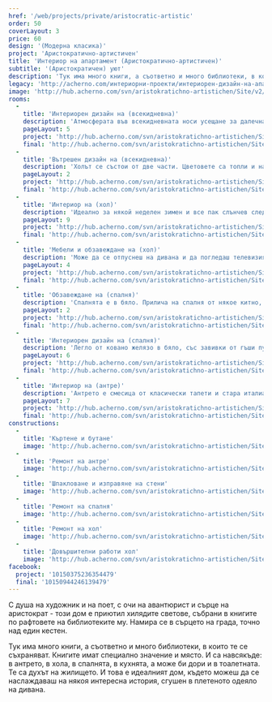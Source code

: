```yaml
---
href: '/web/projects/private/aristocratic-artistic'
order: 50
coverLayout: 3
price: 60
design: '(Модерна класика)'
project: 'Аристократично-артистичен'
title: 'Интериор на апартамент (Аристократично-артистичен)'
subtitle: '(Аристократичен) уют'
description: 'Тук има много книги, а съответно и много библиотеки, в които те се съхраняват. Книгите имат специално значение и място. И са навсякъде: в антрето, в хола, в спалнята, в кухнята, а може би дори и в тоалетната. Те са духът на жилището. '
legacy: 'http://acherno.com/интериорни-проекти/интериорен-дизайн-на-апартаменти/аристократично-артистичен/интериор.html'
image: 'http://hub.acherno.com/svn/aristokratichno-artistichen/Site/v2/01_1.jpg'
rooms:
  -
    title: 'Интериорен дизайн на (всекидневна)'
    description: 'Атмосферата във всекидневната носи усещане за далечна и екзотична страна, английска колония, така че съвсем в реда на нещата е човек да изпие един чай в прекрасна порцеланова чаша, подслаждайки живота си с няколко маслени сладки, ухаещи на канела.'
    pageLayout: 5
    project: 'http://hub.acherno.com/svn/aristokratichno-artistichen/Site/3D/01-h_f.jpg'
    final: 'http://hub.acherno.com/svn/aristokratichno-artistichen/Site/v2/01_1.jpg'
  -
    title: 'Вътрешен дизайн на (всекидневна)'
    description: 'Холът се състои от две части. Цветовете са топли и наситени. Стилът на мебелите в антрето е пренесен и тук. Обстановката е мека, приветлива, отпускаща и аристократично-артистична.'
    pageLayout: 2
    project: 'http://hub.acherno.com/svn/aristokratichno-artistichen/Site/3D/02-h_f.jpg'
    final: 'http://hub.acherno.com/svn/aristokratichno-artistichen/Site/v2/02_2.jpg'
  -
    title: 'Интериор на (хол)'
    description: 'Идеално за някой неделен зимен и все пак слънчев следобед точно преди Коледа.'
    pageLayout: 9
    project: 'http://hub.acherno.com/svn/aristokratichno-artistichen/Site/3D/03-h_f.jpg'
    final: 'http://hub.acherno.com/svn/aristokratichno-artistichen/Site/v2/03_26.jpg'
  -
    title: 'Мебели и обзавеждане на (хол)'
    description: 'Може да се отпуснеш на дивана и да погледаш телевизия или да почетеш книга в креслото.'
    pageLayout: 4
    project: 'http://hub.acherno.com/svn/aristokratichno-artistichen/Site/3D/04-h_f.jpg'
    final: 'http://hub.acherno.com/svn/aristokratichno-artistichen/Site/v2/04_5.jpg'
  -
    title: 'Обзавеждане на (спалня)'
    description: 'Спалнята е в бяло. Прилича на спалня от някое китно, тихо и малко английско градче. Стаята за гости е със семпъл дизайн. Представяхме си я с пердета на рози, големи разцъфнали цветя, допълващи белите мебели.'
    pageLayout: 2
    project: 'http://hub.acherno.com/svn/aristokratichno-artistichen/Site/3D/05-s_f.jpg'
    final: 'http://hub.acherno.com/svn/aristokratichno-artistichen/Site/v2/05_6.jpg'
  -
    title: 'Интериорен дизайн на (спалня)'
    description: 'Легло от ковано желязо в бяло, със завивки от гъши пух, поне дузина възглавници, задължително с ленени чаршафи, украсени с ръчно плетена дантела.'
    pageLayout: 6
    project: 'http://hub.acherno.com/svn/aristokratichno-artistichen/Site/3D/06-s_f.jpg'
    final: 'http://hub.acherno.com/svn/aristokratichno-artistichen/Site/v2/06_7.jpg'
  -
    title: 'Интериор на (антре)'
    description: 'Антрето е смесица от класически тапети и стара италиански теракота с цветни фризове, образуващи килим. Мебелите са екзотични и в колониален стил.'
    pageLayout: 7
    project: 'http://hub.acherno.com/svn/aristokratichno-artistichen/Site/3D/07-a_f.jpg'
    final: 'http://hub.acherno.com/svn/aristokratichno-artistichen/Site/v2/07_27.jpg'
constructions:
  - 
    title: 'Къртене и бутане'
    image: 'http://hub.acherno.com/svn/aristokratichno-artistichen/Site/Remonti/IMG_9650.JPG'
  - 
    title: 'Ремонт на антре'
    image: 'http://hub.acherno.com/svn/aristokratichno-artistichen/Site/Remonti/IMG_9635.JPG'
  - 
    title: 'Шпакловане и изправяне на стени'
    image: 'http://hub.acherno.com/svn/aristokratichno-artistichen/Site/Remonti/IMG_9641.JPG'
  - 
    title: 'Ремонт на спалня'
    image: 'http://hub.acherno.com/svn/aristokratichno-artistichen/Site/Remonti/IMG_0216.JPG'
  - 
    title: 'Ремонт на хол'
    image: 'http://hub.acherno.com/svn/aristokratichno-artistichen/Site/Remonti/IMG_9645.JPG'
  - 
    title: 'Довършителни работи хол'
    image: 'http://hub.acherno.com/svn/aristokratichno-artistichen/Site/Remonti/IMG_0211.JPG'
facebook:
  project: '10150375236354479'
  final: '10150944246139479'
---
```

С душа на художник и на поет, с очи на авантюрист и сърце на аристократ - този дом е приютил хилядите светове, събрани в книгите по рафтовете на библиотеките му. Намира се в сърцето на града, точно над един кестен.

Тук има много книги, а съответно и много библиотеки, в които те се съхраняват. Книгите имат специално значение и място. И са навсякъде: в антрето, в хола, в спалнята, в кухнята, а може би дори и в тоалетната. Те са духът на жилището. И това е идеалният дом, където можеш да се наслаждаваш на някоя интересна история, сгушен в плетеното одеяло на дивана.
